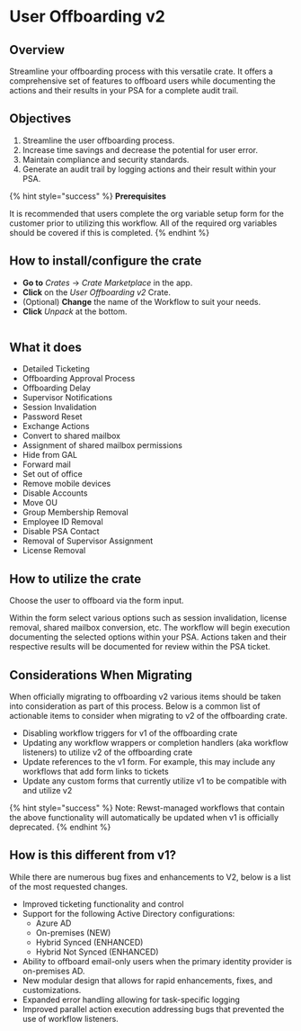 # User Offboarding v2

## Overview

Streamline your offboarding process with this versatile crate. It offers a comprehensive set of features to offboard users while documenting the actions and their results in your PSA for a complete audit trail.

## Objectives

1. Streamline the user offboarding process.
2. Increase time savings and decrease the potential for user error.
3. Maintain compliance and security standards.
4. Generate an audit trail by logging actions and their result within your PSA.

{% hint style="success" %}
**Prerequisites**&#x20;

It is recommended that users complete the org variable setup form for the customer prior to utilizing this workflow. All of the required org variables should be covered if this is completed.
{% endhint %}

## How to install/configure the crate

* **Go to** _Crates_ → _Crate Marketplace_ in the app.
* **Click** on the _User Offboarding v2_ Crate.
* (Optional) **Change** the name of the Workflow to suit your needs.
* **Click** _Unpack_ at the bottom.

<figure><img src="../../.gitbook/assets/2024-07-26_13-18-55 (1).gif" alt=""><figcaption></figcaption></figure>

## What it does

* Detailed Ticketing
* Offboarding Approval Process
* Offboarding Delay
* Supervisor Notifications
* Session Invalidation
* Password Reset
* Exchange Actions
* Convert to shared mailbox
* Assignment of shared mailbox permissions
* Hide from GAL
* Forward mail
* Set out of office
* Remove mobile devices
* Disable Accounts
* Move OU
* Group Membership Removal
* Employee ID Removal
* Disable PSA Contact
* Removal of Supervisor Assignment
* License Removal

## How to utilize the crate

Choose the user to offboard via the form input.

Within the form select various options such as session invalidation, license removal, shared mailbox conversion, etc. The workflow will begin execution documenting the selected options within your PSA. Actions taken and their respective results will be documented for review within the PSA ticket.

## Considerations When Migrating

When officially migrating to offboarding v2 various items should be taken into consideration as part of this process. Below is a common list of actionable items to consider when migrating to v2 of the offboarding crate.

* Disabling workflow triggers for v1 of the offboarding crate
* Updating any workflow wrappers or completion handlers (aka workflow listeners) to utilize v2 of the offboarding crate
* Update references to the v1 form. For example, this may include any workflows that add form links to tickets
* Update any custom forms that currently utilize v1 to be compatible with and utilize v2

{% hint style="success" %}
Note: Rewst-managed workflows that contain the above functionality will automatically be updated when v1 is officially deprecated.
{% endhint %}

## How is this different from v1?

While there are numerous bug fixes and enhancements to V2, below is a list of the most requested changes.

* Improved ticketing functionality and control
* Support for the following Active Directory configurations:
  * Azure AD
  * On-premises (NEW)
  * Hybrid Synced (ENHANCED)
  * Hybrid Not Synced (ENHANCED)
* Ability to offboard email-only users when the primary identity provider is on-premises AD.
* New modular design that allows for rapid enhancements, fixes, and customizations.
* Expanded error handling allowing for task-specific logging
* Improved parallel action execution addressing bugs that prevented the use of workflow listeners.
